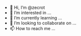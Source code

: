 - 👋 Hi, I’m @zecrot
- 👀 I’m interested in ...
- 🌱 I’m currently learning ...
- 💞️ I’m looking to collaborate on ...
- 📫 How to reach me ...

<!---
zecrot/zecrot is a ✨ special ✨ repository because its `README.md` (this file) appears on your GitHub profile.
You can click the Preview link to take a look at your changes.
--->
